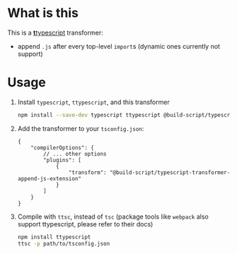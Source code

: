 # What is this

This is a [**t**typescript](https://github.com/cevek/ttypescript/) transformer:

-   append `.js` after every top-level `import`s (dynamic ones currently not support)

# Usage

1. Install `typescript`, `ttypescript`, and this transformer
    ```bash
    npm install --save-dev typescript ttypescript @build-script/typescript-transformer-dual-package
    ```
1. Add the transformer to your `tsconfig.json`:
    ```jsonc
    {
    	"compilerOptions": {
    		// ... other options
    		"plugins": [
    			{
    				"transform": "@build-script/typescript-transformer-append-js-extension"
    			}
    		]
    	}
    }
    ```
1. Compile with `ttsc`, instead of `tsc` (package tools like `webpack` also support ttypescript, please refer to their docs)
    ```bash
    npm install ttypescript
    ttsc -p path/to/tsconfig.json
    ```
